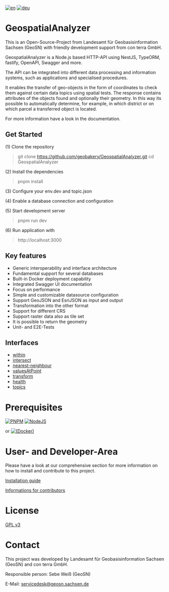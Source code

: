[![en](https://img.shields.io/badge/lang-en-red.svg)](./README.md)
[![deu](https://img.shields.io/badge/lang-deu-green.svg)](./README.de.md)


# GeospatialAnalyzer

This is an Open-Source-Project from Landesamt für Geobasisinformation Sachsen (GeoSN) with friendly development support from con terra GmbH.

GeospatialAnalyzer is a Node.js based HTTP-API using NestJS, TypeORM, fastify, OpenAPI, Swagger and more.

The API can be integrated into different data processing and information systems, such as applications and specialised procedures.

It enables the transfer of geo-objects in the form of coordinates to check them against certain data topics using spatial tests.
The response contains attributes of the objects found and optionally their geometry. In this way its possible to automatically determine, for example, in which district or on which parcel a transferred object is located.

For more information have a look in the documentation.

## Get Started

(1) Clone the repository 
> git clone https://github.com/geobakery/GeospatialAnalyzer.git cd GeospatialAnalyzer

(2) Install the dependencies
> pnpm install

(3) Configure your env.dev and topic.json 

(4) Enable a database connection and configuration

(5) Start development server
> pnpm run dev

(6) Run application with 
> http://localhost:3000

## Key features

- Generic interoperability and interface architecture
- Fundamental support for several databases
- Built-in Docker deployment capability
- Integrated Swagger UI documentation
- Focus on performance
- Simple and customizable datasource configuration
- Support GeoJSON and EsriJSON as input and output 
- Transformation into the other format
- Support for different CRS
- Support raster data also as tile set
- It is possible to return the geometry
- Unit- and E2E-Tests

## Interfaces

- [within](documentation/within.md)
- [intersect](documentation/intersect.md)
- [nearest-neighbour](documentation/neighbour.md)
- [valuesAtPoint](documentation/valuesAtPoint.md)
- [transform](documentation/transform.md)
- [health](documentation/health.md)
- [topics](documentation/topics.md)

# Prerequisites

[![PNPM](https://img.shields.io/badge/pnpm-%234a4a4a.svg?style=for-the-badge&logo=pnpm&logoColor=f69220)](https://pnpm.io/installation)
[![NodeJS](https://img.shields.io/badge/nodejs-_version%20%3E=%2016-red)](https://nodejs.org/en/download/package-manager)

or
[![(Docker)](https://img.shields.io/badge/docker-%230db7ed.svg?style=for-the-badge&logo=docker&logoColor=white)](https://docs.docker.com/get-docker/)


# User- and Developer-Area

Please have a look at our comprehensive section for more information on how to install and contribute to this project.

[Installation guide](./README.development.md#prerequisites)

[Informations for contributors](./README.development.md#contribution)

# License

[GPL v3](./LICENSE)

# Contact

This project was developed by Landesamt für Geobasisinformation Sachsen (GeoSN) and con terra GmbH.

Responsible person: Sebe Weiß (GeoSN)

E-Mail: servicedesk@geosn.sachsen.de
